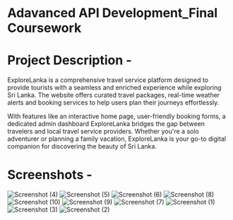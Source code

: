 # Adavanced API Development_Final Coursework

# Project Description -
ExploreLanka is a comprehensive travel service platform designed to provide tourists with a seamless and enriched experience while exploring Sri Lanka. The website offers curated travel packages, real-time weather alerts and booking services to help users plan their journeys effortlessly.

With features like an interactive home page, user-friendly booking forms, a dedicated admin dashboard ExploreLanka bridges the gap between travelers and local travel service providers. Whether you're a solo adventurer or planning a family vacation, ExploreLanka is your go-to digital companion for discovering the beauty of Sri Lanka.

# Screenshots -
![Screenshot (4)](https://github.com/user-attachments/assets/10d1bbae-c060-44ef-b6c0-aee77ade4707)
![Screenshot (5)](https://github.com/user-attachments/assets/883a6ec8-2ae5-4785-9154-8789896ec1cc)
![Screenshot (6)](https://github.com/user-attachments/assets/04d38f02-6072-43fe-a865-f1cdcf29f847)
![Screenshot (8)](https://github.com/user-attachments/assets/da0a7625-2f52-4277-ad83-52437a9935d6)
![Screenshot (10)](https://github.com/user-attachments/assets/f70daea6-09fe-4d35-875a-3f294ed48dfe)
![Screenshot (9)](https://github.com/user-attachments/assets/9db5f624-c0c4-444e-a0b8-4adf1f76a926)
![Screenshot (7)](https://github.com/user-attachments/assets/79d1ab01-7ca7-4154-8a10-272aac14824c)
![Screenshot (1)](https://github.com/user-attachments/assets/8c3a1078-df71-4298-a017-0be84494a284)
![Screenshot (3)](https://github.com/user-attachments/assets/da014e35-a15e-4aa9-b98e-4927844f3ade)
![Screenshot (2)](https://github.com/user-attachments/assets/c843caca-7536-4c63-950d-322fb4a37d7d)



